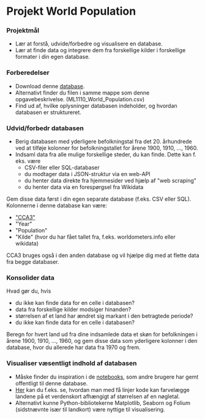 # Projekt World Population

### Projektmål

- Lær at forstå, udvide/forbedre og visualisere en database.    
- Lær at finde data og integrere dem fra forskellige kilder i forskellige 
formater i din egen database.

### Forberedelser

- Download denne [database](https://www.kaggle.com/datasets/iamsouravbanerjee/world-population-dataset?select=world_population.csv).   
- Alternativt finder du filen i samme mappe som denne opgavebeskrivelse. 
  (ML1110_World_Population.csv)
- Find ud af, hvilke oplysninger databasen indeholder, og hvordan databasen 
  er struktureret.

### Udvid/forbedr databasen

- Berig databasen med yderligere befolkningstal fra det 20. århundrede ved at 
tilføje kolonner for befolkningstallet for årene 1900, 1910, ..., 1960.   
- Indsaml data fra alle mulige forskellige steder, du kan finde. Dette kan f.
  eks. være
  - CSV-filer eller SQL-databaser
  - du modtager data i JSON-struktur via en web-API
  - du henter data direkte fra hjemmesider ved hjælp af "web scraping"
  - du henter data via en forespørgsel fra Wikidata

Gem disse data først i din egen separate database (f.eks. CSV eller SQL).    
Kolonnerne i denne database kan være:

- ["CCA3"](https://en.wikipedia.org/wiki/ISO_3166-1_alpha-3)
- "Year"
- "Population"
- "Kilde" (hvor du har fået tallet fra, f.eks. worldometers.info eller wikidata)

CCA3 bruges også i den anden database og vil hjælpe dig med at flette data fra begge databaser.

### Konsolider data

Hvad gør du, hvis

- du ikke kan finde data for en celle i databasen?
- data fra forskellige kilder modsiger hinanden?
- størrelsen af et land har ændret sig markant i den betragtede periode?
- du ikke kan finde data for en celle i databasen?

Beregn for hvert land ud fra dine indsamlede data et skøn for befolkningen 
i årene 1900, 1910, ..., 1960, og gem disse data som yderligere kolonner i 
den database, hvor du allerede har data fra 1970 og frem.

### Visualiser væsentligt indhold af databasen

- Måske finder du inspiration i de [notebooks](https://www.kaggle.com/datasets/iamsouravbanerjee/world-population-dataset/code), 
som andre brugere har gemt offentligt til denne database.    
- [Her](https://www.kaggle.com/code/wumanandpat/world-population-trends) kan 
du f.eks. se, hvordan man med få linjer kode kan farvelægge landene 
på et verdenskort afhængigt af størrelsen af en nøgletal.     
- Alternativt kunne Python-bibliotekerne Matplotlib, Seaborn og Folium 
(sidstnævnte især til landkort) være nyttige til visualisering.